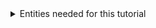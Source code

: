 <details class="mb-2" markdown="1">
  <summary class="rounded mb-0.5 bg-gray-200 p-2">Entities needed for this tutorial</summary>

{% highlight yaml %}
{{ include.data }}
{% endhighlight %}

</details>
